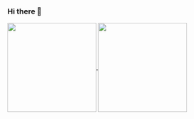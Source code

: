 ### Hi there 👋

<a href="https://github.com/russssl">
  <img height=200 align="center" src="https://github-readme-stats-git-master-russssls-projects.vercel.app/api?username=russssl&show=reviews,prs_merged_percentage&show_icons=true&theme=transparent" />
</a>
<a href="https://github.com/russssl">
  <img height=200 align="center" src="https://github-readme-stats-git-master-russssls-projects.vercel.app/api/top-langs?username=russssl&layout=compact&langs_count=8&card_width=320" />
</a>
